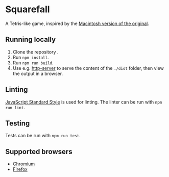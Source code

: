 # Squarefall

A Tetris-like game, inspired by the [Macintosh version of the original](https://www.mobygames.com/game/macintosh/tetris/screenshots).

## Running locally

1. Clone the repository .
2. Run ```npm install```.
3. Run ```npm run build```.
4. Use e.g. [http-server](https://www.npmjs.com/package/http-server) to serve the content of the ```./dist``` folder, then view the output in a browser.

## Linting

[JavaScript Standard Style](https://standardjs.com) is used for linting. The linter can be run with ```npm run lint```.

## Testing

Tests can be run with ```npm run test```.

## Supported browsers

- [Chromium](https://www.chromium.org)
- [Firefox](https://www.mozilla.org/en-US/firefox/)